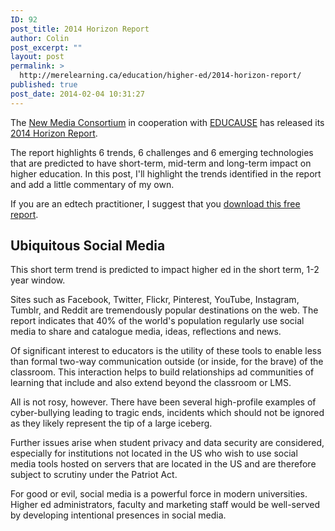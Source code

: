 ```yaml
---
ID: 92
post_title: 2014 Horizon Report
author: Colin
post_excerpt: ""
layout: post
permalink: >
  http://merelearning.ca/education/higher-ed/2014-horizon-report/
published: true
post_date: 2014-02-04 10:31:27
---
```

The <a href="http://www.nmc.org" target="_blank">New Media Consortium</a> in cooperation with <a href="http://www.educause.edu" target="_blank">EDUCAUSE</a> has released its <a href="http://www.nmc.org/publications/2014-horizon-report-higher-ed" target="_blank">2014 Horizon Report</a>.

The report highlights 6 trends, 6 challenges and 6 emerging technologies that are predicted to have short-term, mid-term and long-term impact on higher education. In this post, I'll highlight the trends identified in the report and add a little commentary of my own.

If you are an edtech practitioner, I suggest that you <a href="http://www.nmc.org/publications/2014-horizon-report-higher-ed" target="_blank">download this free report</a>.
<h2>Ubiquitous Social Media</h2>
This short term trend is predicted to impact higher ed in the short term, 1-2 year window.

Sites such as Facebook, Twitter, Flickr, Pinterest, YouTube, Instagram, Tumblr, and Reddit are tremendously popular destinations on the web. The report indicates that 40% of the world's population regularly use social media to share and catalogue media, ideas, reflections and news.

Of significant interest to educators is the utility of these tools to enable less than formal two-way communication outside (or inside, for the brave) of the classroom. This interaction helps to build relationships ad communities of learning that include and also extend beyond the classroom or LMS.

All is not rosy, however. There have been several high-profile examples of cyber-bullying leading to tragic ends, incidents which should not be ignored as they likely represent the tip of a large iceberg.

Further issues arise when student privacy and data security are considered, especially for institutions not located in the US who wish to use social media tools hosted on servers that are located in the US and are therefore subject to scrutiny under the Patriot Act.

For good or evil, social media is a powerful force in modern universities. Higher ed administrators, faculty and marketing staff would be well-served by developing intentional presences in social media.